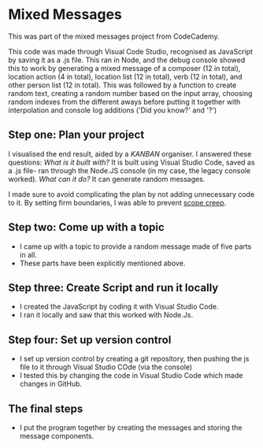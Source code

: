 # Mixed Messages
This was part of the mixed messages project from CodeCademy.

This code was made through Visual Code Studio, recognised as JavaScript by saving it as a .js file. This ran in Node, and the debug console showed this to work by generating a mixed message of a composer (12 in total), location action (4 in total), location list (12 in total), verb (12 in total), and other person list (12 in total). This was followed by a function to create random text, creating a random number based on the input array, choosing random indexes from the different aways before putting it together with interpolation and console log additions ('Did you know?' and '?')

## Step one: Plan your project

I visualised the end result, aided by a *KANBAN* organiser. I answered these questions:
*What is it built with?* It is built using Visual Studio Code, saved as a .js file- ran through the Node.JS console (in my case, the legacy console worked). 
*What can it do?* It can generate random messages.

I made sure to avoid complicating the plan by not adding unnecessary code to it. By setting firm boundaries, I was able to prevent [scope creep](https://en.wikipedia.org/wiki/Scope_creep).

## Step two: Come up with a topic

+ I came up with a topic to provide a random message made of five parts in all. 
+ These parts have been explicitly mentioned above. 

## Step three: Create Script and run it locally

+ I created the JavaScript by coding it with Visual Studio Code.
+ I ran it locally and saw that this worked with Node.Js.

## Step four: Set up version control

+ I set up version control by creating a git repository, then pushing the js file to it through Visual Studio COde (via the console)
+ I tested this by changing the code in Visual Studio Code which made changes in GitHub. 

## The final steps

+ I put the program together by creating the messages and storing the message components. 

